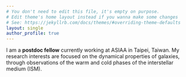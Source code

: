 ```yaml
---
# You don't need to edit this file, it's empty on purpose.
# Edit theme's home layout instead if you wanna make some changes
# See: https://jekyllrb.com/docs/themes/#overriding-theme-defaults
layout: single
author_profile: true
---
```



I am a **postdoc fellow** currently working at ASIAA in Taipei, Taiwan.
My research interests are focused on the dynamical properties of galaxies,
through observations of the warm and cold phases of the interstellar medium (ISM).
